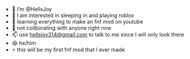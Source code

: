 - 👋 I’m @HellsJoy
- 👀 I am interested in sleeping in and playing roblox
- 🌱 learning everything to make an fnf mod on youtube
- 💞️ not collborating with anyone right now
- 📫 use hellsjoy314@gmail.com to talk to me since I will only look there
- 😄 he/him
- ⚡ this will be my first fnf mod that I ever made

<!---
HellsJoy/HellsJoy is a ✨ special ✨ repository because its `README.md` (this file) appears on your GitHub profile.
You can click the Preview link to take a look at your changes.
--->
